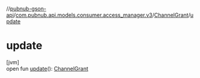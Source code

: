 //[pubnub-gson-api](../../../index.md)/[com.pubnub.api.models.consumer.access_manager.v3](../index.md)/[ChannelGrant](index.md)/[update](update.md)

# update

[jvm]\
open fun [update](update.md)(): [ChannelGrant](index.md)
